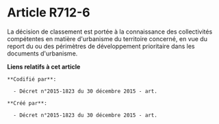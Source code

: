 # Article R712-6

La décision de classement est portée à la connaissance des collectivités compétentes en matière d'urbanisme du territoire
concerné, en vue du report du ou des périmètres de développement prioritaire dans les documents d'urbanisme.

**Liens relatifs à cet article**

	**Codifié par**:

	  - Décret n°2015-1823 du 30 décembre 2015 - art.

	**Créé par**:

	  - Décret n°2015-1823 du 30 décembre 2015 - art.
